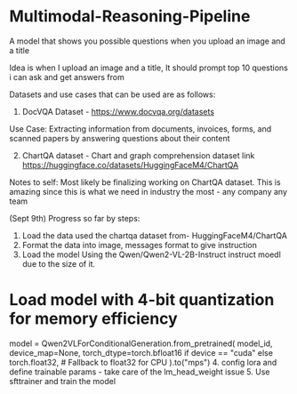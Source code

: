 # Multimodal-Reasoning-Pipeline
A model that shows you possible questions when you upload an image and a title



Idea is when I upload an image and a title, It should prompt top 10 questions i can ask and get answers from


Datasets and use cases that can be used are as follows:

1. DocVQA Dataset - 
https://www.docvqa.org/datasets

Use Case: Extracting information from documents, invoices, forms, and scanned papers by answering 
questions about their content

2. ChartQA dataset - Chart and graph comprehension
dataset link
https://huggingface.co/datasets/HuggingFaceM4/ChartQA



Notes to self:
Most likely be finalizing working on ChartQA dataset. This is amazing since this is what we need in industry the most - any company any team

(Sept 9th)
Progress so far by steps:

1. Load the data
used the chartqa dataset from- HuggingFaceM4/ChartQA
2. Format the data into image, messages format to give instruction
3. Load the model
Using the Qwen/Qwen2-VL-2B-Instruct instruct moedl due to the size of it.
# Load model with 4-bit quantization for memory efficiency
model = Qwen2VLForConditionalGeneration.from_pretrained(
    model_id,
    device_map=None,
    torch_dtype=torch.bfloat16 if device == "cuda" else torch.float32,  # Fallback to float32 for CPU
).to("mps")
4. config lora and define trainable params -  take care of the lm_head_weight issue
5. Use sfttrainer and train the model


